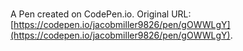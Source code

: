 # 

A Pen created on CodePen.io. Original URL: [https://codepen.io/jacobmiller9826/pen/gOWWLgY](https://codepen.io/jacobmiller9826/pen/gOWWLgY).


